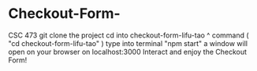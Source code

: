 # Checkout-Form-
CSC 473
git clone the project
cd into checkout-form-lifu-tao 
^ command ( "cd checkout-form-lifu-tao" )
type into terminal "npm start"
a window will open on your browser on localhost:3000 
Interact and enjoy the Checkout Form!
